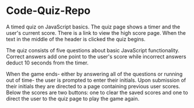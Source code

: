 # Code-Quiz-Repo
A timed quiz on JavaScript basics. The quiz page shows a timer and the user's current score.  There is a link to view the high score page.  When the text in the middle of the header is clicked the quiz begins.

[](images/start_page_screenshot.png)


The quiz consists of five questions about basic JavaScript functionality.  Correct answers add one point to the user's score while incorrect answers deduct 10 seconds from the timer.

[](images/quiz_screenshot.png)

When the game ends- either by answering all of the questions or running out of time- the user is prompted to enter their initials.  Upon submission of their initials they are directed to a page containing previous user scores.  Below the scores are two buttons: one to clear the saved scores and one to direct the user to the quiz page to play the game again.

[](images/highscore_screenshot.png)
